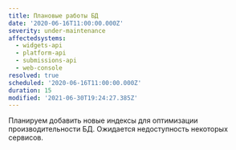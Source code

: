 ```yaml
---
title: Плановые работы БД
date: '2020-06-16T11:00:00.000Z'
severity: under-maintenance
affectedsystems:
  - widgets-api
  - platform-api
  - submissions-api
  - web-console
resolved: true
scheduled: '2020-06-16T11:00:00.000Z'
duration: 15
modified: '2021-06-30T19:24:27.385Z'
---
```

Планируем добавить новые индексы для оптимизации производительности БД.
Ожидается недоступность некоторых сервисов.



<!--- language code: ru -->
